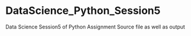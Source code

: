 # DataScience_Python_Session5
Data Science Session5 of Python Assignment Source file as well as output
